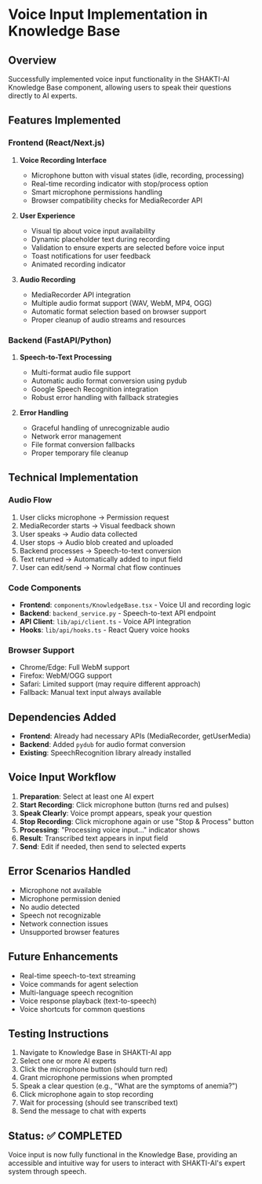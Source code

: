 # Voice Input Implementation in Knowledge Base

## Overview
Successfully implemented voice input functionality in the SHAKTI-AI Knowledge Base component, allowing users to speak their questions directly to AI experts.

## Features Implemented

### Frontend (React/Next.js)
1. **Voice Recording Interface**
   - Microphone button with visual states (idle, recording, processing)
   - Real-time recording indicator with stop/process option
   - Smart microphone permissions handling
   - Browser compatibility checks for MediaRecorder API

2. **User Experience**
   - Visual tip about voice input availability
   - Dynamic placeholder text during recording
   - Validation to ensure experts are selected before voice input
   - Toast notifications for user feedback
   - Animated recording indicator

3. **Audio Recording**
   - MediaRecorder API integration
   - Multiple audio format support (WAV, WebM, MP4, OGG)
   - Automatic format selection based on browser support
   - Proper cleanup of audio streams and resources

### Backend (FastAPI/Python)
1. **Speech-to-Text Processing**
   - Multi-format audio file support
   - Automatic audio format conversion using pydub
   - Google Speech Recognition integration
   - Robust error handling with fallback strategies

2. **Error Handling**
   - Graceful handling of unrecognizable audio
   - Network error management
   - File format conversion fallbacks
   - Proper temporary file cleanup

## Technical Implementation

### Audio Flow
1. User clicks microphone → Permission request
2. MediaRecorder starts → Visual feedback shown
3. User speaks → Audio data collected
4. User stops → Audio blob created and uploaded
5. Backend processes → Speech-to-text conversion
6. Text returned → Automatically added to input field
7. User can edit/send → Normal chat flow continues

### Code Components
- **Frontend**: `components/KnowledgeBase.tsx` - Voice UI and recording logic
- **Backend**: `backend_service.py` - Speech-to-text API endpoint
- **API Client**: `lib/api/client.ts` - Voice API integration
- **Hooks**: `lib/api/hooks.ts` - React Query voice hooks

### Browser Support
- Chrome/Edge: Full WebM support
- Firefox: WebM/OGG support
- Safari: Limited support (may require different approach)
- Fallback: Manual text input always available

## Dependencies Added
- **Frontend**: Already had necessary APIs (MediaRecorder, getUserMedia)
- **Backend**: Added `pydub` for audio format conversion
- **Existing**: SpeechRecognition library already installed

## Voice Input Workflow
1. **Preparation**: Select at least one AI expert
2. **Start Recording**: Click microphone button (turns red and pulses)
3. **Speak Clearly**: Voice prompt appears, speak your question
4. **Stop Recording**: Click microphone again or use "Stop & Process" button
5. **Processing**: "Processing voice input..." indicator shows
6. **Result**: Transcribed text appears in input field
7. **Send**: Edit if needed, then send to selected experts

## Error Scenarios Handled
- Microphone not available
- Microphone permission denied
- No audio detected
- Speech not recognizable
- Network connection issues
- Unsupported browser features

## Future Enhancements
- Real-time speech-to-text streaming
- Voice commands for agent selection
- Multi-language speech recognition
- Voice response playback (text-to-speech)
- Voice shortcuts for common questions

## Testing Instructions
1. Navigate to Knowledge Base in SHAKTI-AI app
2. Select one or more AI experts
3. Click the microphone button (should turn red)
4. Grant microphone permissions when prompted
5. Speak a clear question (e.g., "What are the symptoms of anemia?")
6. Click microphone again to stop recording
7. Wait for processing (should see transcribed text)
8. Send the message to chat with experts

## Status: ✅ COMPLETED
Voice input is now fully functional in the Knowledge Base, providing an accessible and intuitive way for users to interact with SHAKTI-AI's expert system through speech.
